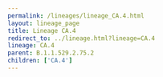 ```yaml
---
permalink: /lineages/lineage_CA.4.html
layout: lineage_page
title: Lineage CA.4
redirect_to: ../lineage.html?lineage=CA.4
lineage: CA.4
parent: B.1.1.529.2.75.2
children: ['CA.4']
---
```

